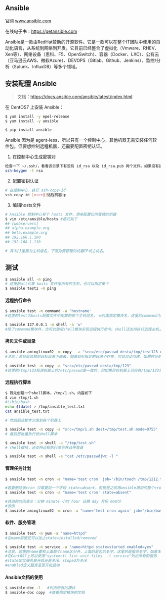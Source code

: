 ## Ansible

官网 www.ansible.com

在线电子书：https://getansible.com

Ansible是一款由RedHat赞助的开源软件。它是一款可以在整个IT团队中使用的自动化语言，从系统到网络到开发。它目前已经整合了虚拟化（Vmware、RHEV、Xen等）、网络设备（思科、F5、OpenSwitch）、容器（Docker、LXC）、公有云（亚马逊云AWS、微软Azure）、DEVOPS（Gitlab、Github、Jenkins）、监控/分析（Splunk、InfluxDB）等多个领域。

## 安装配置 Ansible
> 文档：https://docs.ansible.com/ansible/latest/index.html

在 CentOS7 上安装 Ansible：
```bash
$ yum install -y epel-release
$ yum install -y ansible

$ pip install ansible
```
Ansible 因为是 agent-less，所以只有一个控制中心，其他机器无需安装任何软件包。但要想控制远程机器，还需要配置密钥认证。

1. 在控制中心生成密钥对
```bash
检查一下 ~/.ssh/，看看该目录下有没有 id_rsa 以及 id_rsa.pub 两个文件。如果没有执行如下命令
ssh-keygen -t rsa
```

2. 配置密钥认证
```bash
# 在控制中心，执行 ssh-copy-id
ssh-copy-id [user@]远程机器ip
```

3. 编辑hosts文件
```bash
# Ansible 控制中心有个 hosts 文件，用来配置它所管理的机器
$ vim /etc/ansible/hosts #格式如下
## [webservers]
## alpha.example.org
## beta.example.org
## 192.168.1.100
## 192.168.1.110

# 其中[]里面为主机组名，下面为要管理的机器IP或主机名。
```

## 测试
```bash
$ ansible all -m ping 
# 这里的all代表 hosts 文件里所有的主机，也可以指定单个
$ ansible test2 -m ping
```

#### 远程执行命令
```bash
$ ansible test -m command -a 'hostname'
#这里的test为hosts配置文件中配置的那个主机组名，-m后面指定模块名，这里的command为远程执行命令的模块，-a后面跟具体的命令

$ ansible 127.0.0.1 -m shell -a 'w' 
#除了command模块外，也可以使用shell模块实现远程执行命令。shell还支持执行远程主机上的shell脚本。
```

#### 拷贝文件或目录
```bash
$ ansible aminglinux02 -m copy  -a "src=/etc/passwd dest=/tmp/test123 owner=root group=root mode=0755"
#注意：源目录会放到目标目录下面去，如果目标指定的目录不存在，它会自动创建。如果拷贝的是文件，dest指定的名字和源如果不同，并且它不是已经存在的目录，相当于拷贝过去后又重命名。但相反，如果desc是目标机器上已经存在的目录，则会直接把文件拷贝到该目录下面。
 
$ ansible test -m copy -a "src=/etc/passwd dest=/tmp/123"
#这里的/tmp/123和源机器上的/etc/passwd是一致的，但如果目标机器上已经有/tmp/123目录，则会再/tmp/123目录下面建立passwd文件
```

#### 远程执行脚本
```bash
$ 首先创建一个shell脚本，/tmp/1.sh，内容如下
$ vim /tmp/1.sh
#!/bin/bash
echo $(date) > /tmp/ansible_test.txt
cat ansible_test.txt

# 然后把该脚本分发到各个机器上

$ ansible test -m copy -a "src=/tmp/1.sh dest=/tmp/test.sh mode=0755"
# 最后是批量执行该shell脚本

$ ansible test -m shell -a "/tmp/test.sh"
# shell模块，还支持远程执行命令并且带管道

$ ansible test -m shell -a "cat /etc/passwd|wc -l "
```

#### 管理任务计划
```bash
$ ansible test -m cron -a "name='test cron' job='/bin/touch /tmp/1212.txt'  weekday=6"

#若要删除该cron 只需要加一个字段 state=absent，前提是之前用ansible增加的那个cron没有手动修改过。 
$ ansible test -m cron -a "name='test cron' state=absent"

#其他的时间表示：分钟 minute 小时 hour 日期 day 月份 month
#示例
$ ansible aminglinux02 -m cron -a "name='test cron again' job='/bin/bash /usr/local/sbin/123.sh' minute=*/10 hour=10-20 day=5,10,15"
```

#### 软件、服务管理
```bash
$ ansible test -m yum -a "name=httpd" 
#在name后面还可以加上state=installed/removed

$ ansible test -m service -a "name=httpd state=started enabled=yes" 
#注意，这里的name要和上面那个name区分开，上面的是包的名字，这里的是服务名字，如果本机没有该服务，则会报错
#在CentOS7上可以使用"systemctl list-unit-files  -t service"列出所有的服务
#state定义服务是开启还是关闭，stoped为关闭
#enabled定义服务是否开机启动
```

#### Ansible文档的使用
```bash
$ ansible-doc -l   #列出所有的模块
$ ansible-doc copy  #查看指定模块的文档
```